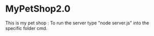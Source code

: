 # MyPetShop2.0
This is my pet shop :
To run the server type "node server.js" into the specific folder cmd.
